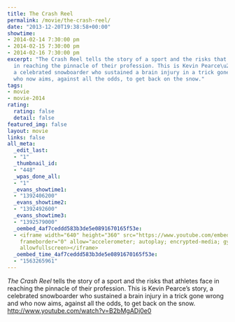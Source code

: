 ```yaml
---
title: The Crash Reel
permalink: /movie/the-crash-reel/
date: "2013-12-20T19:38:58+00:00"
showtime:
- 2014-02-14 7:30:00 pm
- 2014-02-15 7:30:00 pm
- 2014-02-16 7:30:00 pm
excerpt: "The Crash Reel tells the story of a sport and the risks that athletes face
  in reaching the pinnacle of their profession. This is Kevin Pearce\u2019s story,
  a celebrated snowboarder who sustained a brain injury in a trick gone wrong and
  who now aims, against all the odds, to get back on the snow."
tags:
- movie
- movie-2014
rating:
  rating: false
  detail: false
featured_img: false
layout: movie
links: false
all_meta:
  _edit_last:
  - "1"
  _thumbnail_id:
  - "448"
  _wpas_done_all:
  - "1"
  _evans_showtime1:
  - "1392406200"
  _evans_showtime2:
  - "1392492600"
  _evans_showtime3:
  - "1392579000"
  _oembed_4af7ceddd583b3de5e0891670165f53e:
  - <iframe width="640" height="360" src="https://www.youtube.com/embed/B2bMgADj0e0?feature=oembed"
    frameborder="0" allow="accelerometer; autoplay; encrypted-media; gyroscope; picture-in-picture"
    allowfullscreen></iframe>
  _oembed_time_4af7ceddd583b3de5e0891670165f53e:
  - "1563265961"
---
```


*The Crash Reel* tells the story of a sport and the risks that athletes face in reaching the pinnacle of their profession. This is Kevin Pearce’s story, a celebrated snowboarder who sustained a brain injury in a trick gone wrong and who now aims, against all the odds, to get back on the snow. http://www.youtube.com/watch?v=B2bMgADj0e0